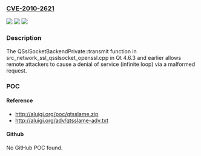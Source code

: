 ### [CVE-2010-2621](https://cve.mitre.org/cgi-bin/cvename.cgi?name=CVE-2010-2621)
![](https://img.shields.io/static/v1?label=Product&message=n%2Fa&color=blue)
![](https://img.shields.io/static/v1?label=Version&message=n%2Fa&color=blue)
![](https://img.shields.io/static/v1?label=Vulnerability&message=n%2Fa&color=brighgreen)

### Description

The QSslSocketBackendPrivate::transmit function in src_network_ssl_qsslsocket_openssl.cpp in Qt 4.6.3 and earlier allows remote attackers to cause a denial of service (infinite loop) via a malformed request.

### POC

#### Reference
- http://aluigi.org/poc/qtsslame.zip
- http://aluigi.org/adv/qtsslame-adv.txt

#### Github
No GitHub POC found.

